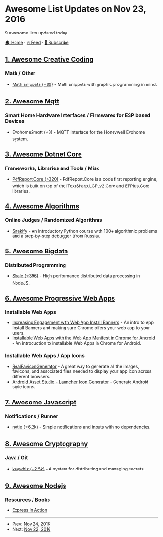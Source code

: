 # Awesome List Updates on Nov 23, 2016

9 awesome lists updated today.

[🏠 Home](/README.md) · [🔥 Feed](https://test.trackawesomelist.com/feed.xml) · [📮 Subscribe](https://trackawesomelist.us17.list-manage.com/subscribe?u=d2f0117aa829c83a63ec63c2f&id=36a103854c)



## [1. Awesome Creative Coding](/content/terkelg/awesome-creative-coding/README.md)

### Math / Other

*   [Math snippets (⭐99)](https://github.com/terkelg/math) - Math snippets with graphic programming in mind.

## [2. Awesome Mqtt](/content/hobbyquaker/awesome-mqtt/README.md)

### Smart Home Hardware Interfaces / Firmwares for ESP based Devices

*   [Evohome2mqtt (⭐8)](https://github.com/svrooij/evohome2mqtt) - MQTT Interface for the Honeywell Evohome system.

## [3. Awesome Dotnet Core](/content/thangchung/awesome-dotnet-core/README.md)

### Frameworks, Libraries and Tools / Misc

*   [PdfReport.Core (⭐320)](https://github.com/VahidN/PdfReport.Core) - PdfReport.Core is a code first reporting engine, which is built on top of the iTextSharp.LGPLv2.Core and EPPlus.Core libraries.

## [4. Awesome Algorithms](/content/tayllan/awesome-algorithms/README.md)

### Online Judges / Randomized Algorithms

*   [Snakify](https://snakify.org/) - An introductory Python course with 100+ algorithmic problems and a step-by-step debugger (from Russia).

## [5. Awesome Bigdata](/content/newTendermint/awesome-bigdata/README.md)

### Distributed Programming

*   [Skale (⭐396)](https://github.com/skale-me/skale-engine) - High performance distributed data processing in NodeJS.

## [6. Awesome Progressive Web Apps](/content/TalAter/awesome-progressive-web-apps/README.md)

### Installable Web Apps

*   [Increasing Engagement with Web App Install Banners](https://developers.google.com/web/updates/2015/03/increasing-engagement-with-app-install-banners-in-chrome-for-android?hl=en) - An intro to App Install Banners and making sure Chrome offers your web app to your users.
*   [Installable Web Apps with the Web App Manifest in Chrome for Android](https://developers.google.com/web/updates/2014/11/Support-for-installable-web-apps-with-webapp-manifest-in-chrome-38-for-Android) - An introduction to installable Web Apps in Chrome for Android.

### Installable Web Apps / App Icons

*   [RealFaviconGenerator](http://realfavicongenerator.net/) - A great way to generate all the images, favicons, and associated files needed to display your app icon across different browsers.
*   [Android Asset Studio - Launcher Icon Generator](https://romannurik.github.io/AndroidAssetStudio/icons-launcher.html) - Generate Android style icons.

## [7. Awesome Javascript](/content/sorrycc/awesome-javascript/README.md)

### Notifications / Runner

*   [notie (⭐6.2k)](https://github.com/jaredreich/notie) - Simple notifications and inputs with no dependencies.

## [8. Awesome Cryptography](/content/sobolevn/awesome-cryptography/README.md)

### Java / Git

*   [keywhiz (⭐2.5k)](https://github.com/square/keywhiz) - A system for distributing and managing secrets.

## [9. Awesome Nodejs](/content/sindresorhus/awesome-nodejs/README.md)

### Resources / Books

*   [Express in Action](https://www.manning.com/books/express-in-action)

---

- Prev: [Nov 24, 2016](/content/2016/11/24/README.md)
- Next: [Nov 22, 2016](/content/2016/11/22/README.md)